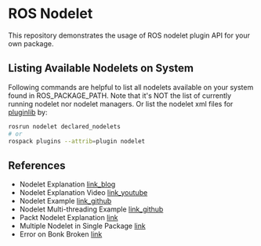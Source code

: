 # ROS Nodelet

This repository demonstrates the usage of ROS nodelet plugin API for your own package.

## Listing Available Nodelets on System

Following commands are helpful to list all nodelets available on your system found in ROS_PACKAGE_PATH. Note that it's NOT the list of currently running nodelet nor nodelet managers. Or list the nodelet xml files for [pluginlib](https://wiki.ros.org/pluginlib) by: 
```bash
rosrun nodelet declared_nodelets
# or
rospack plugins --attrib=plugin nodelet
```

## References

- Nodelet Explanation [link_blog](https://automaticaddison.com/working-with-ros-nodelets-in-ros-noetic/)
- Nodelet Explanation Video [link_youtube](https://www.youtube.com/watch?v=2eyaO2REmns)
- Nodelet Example [link_github](https://github.com/lucasw/nodelet_demo)
- Nodelet Multi-threading Example [link_github](https://github.com/ros-drivers/camera1394/blob/abc1950a6925628acc7581cabc312741706b6e4c/src/nodes/nodelet.cpp)
- Packt Nodelet Explanation [link](https://hub.packtpub.com/working-pluginlib-nodelets-and-gazebo-plugins/)
- Multiple Nodelet in Single Package [link](https://answers.ros.org/question/302004/multiple-nodelets-in-the-same-package/)
- Error on Bonk Broken [link](https://answers.ros.org/question/369328/bond-broken-exiting/)
